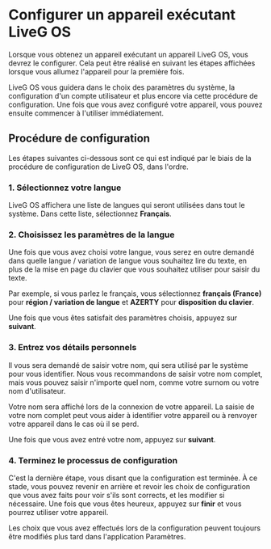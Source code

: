 # Configurer un appareil exécutant LiveG OS
Lorsque vous obtenez un appareil exécutant un appareil LiveG OS, vous devrez le configurer. Cela peut être réalisé en suivant les étapes affichées lorsque vous allumez l'appareil pour la première fois.

LiveG OS vous guidera dans le choix des paramètres du système, la configuration d'un compte utilisateur et plus encore via cette procédure de configuration. Une fois que vous avez configuré votre appareil, vous pouvez ensuite commencer à l'utiliser immédiatement.

## Procédure de configuration
Les étapes suivantes ci-dessous sont ce qui est indiqué par le biais de la procédure de configuration de LiveG OS, dans l'ordre.

### 1. Sélectionnez votre langue
LiveG OS affichera une liste de langues qui seront utilisées dans tout le système. Dans cette liste, sélectionnez **Français**.

### 2. Choisissez les paramètres de la langue
Une fois que vous avez choisi votre langue, vous serez en outre demandé dans quelle langue / variation de langue vous souhaitez lire du texte, en plus de la mise en page du clavier que vous souhaitez utiliser pour saisir du texte.

Par exemple, si vous parlez le français, vous sélectionnez **français (France)** pour **région / variation de langue** et **AZERTY** pour **disposition du clavier**.

Une fois que vous êtes satisfait des paramètres choisis, appuyez sur **suivant**.

### 3. Entrez vos détails personnels
Il vous sera demandé de saisir votre nom, qui sera utilisé par le système pour vous identifier. Nous vous recommandons de saisir votre nom complet, mais vous pouvez saisir n'importe quel nom, comme votre surnom ou votre nom d'utilisateur.

Votre nom sera affiché lors de la connexion de votre appareil. La saisie de votre nom complet peut vous aider à identifier votre appareil ou à renvoyer votre appareil dans le cas où il se perd.

Une fois que vous avez entré votre nom, appuyez sur **suivant**.

### 4. Terminez le processus de configuration
C'est la dernière étape, vous disant que la configuration est terminée. À ce stade, vous pouvez revenir en arrière et revoir les choix de configuration que vous avez faits pour voir s'ils sont corrects, et les modifier si nécessaire. Une fois que vous êtes heureux, appuyez sur **finir** et vous pourrez utiliser votre appareil.

Les choix que vous avez effectués lors de la configuration peuvent toujours être modifiés plus tard dans l'application Paramètres.